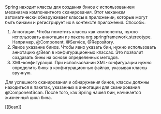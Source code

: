 Spring находит классы для создания бинов с использованием механизма компонентного сканирования. Этот механизм автоматически обнаруживает классы в приложении, которые могут быть бинами и регистрирует их в контексте приложения. 
Способы:
1. Аннотации. Чтобы пометить классы как компоненты, нужно использовать аннотации из пакета org.springframework.stereotype. Например, @Component, @Service, @Repository. 
2. Явное указание бинов. Чтобы явно указать бин, нужно использовать аннотацию @Bean в конфигурационных классах. Это позволит создавать бины на основе определенных методов.
3. XML-конфигурация. При использовании XML-конфигурации нужно определить бины в конфигурационных файлах, указывая классы вручную.

Для успешного сканирования и обнаружения бинов, классы должны находиться в пакетах, указанных в аннотации для сканирования @ComponentScan. После того, как Spring нашел бин, начинается жизненный цикл бина.

[[Bean]]